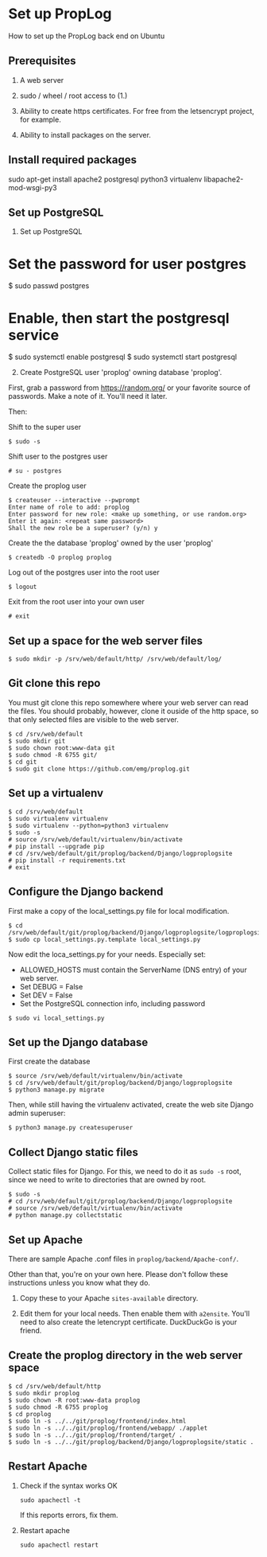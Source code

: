 # Set up PropLog

How to set up the PropLog back end on Ubuntu

## Prerequisites

1. A web server

2. sudo / wheel / root access to (1.)

3. Ability to create https certificates. For free from the letsencrypt
project, for example.

4. Ability to install packages on the server.

## Install required packages

sudo apt-get install apache2 postgresql python3 virtualenv libapache2-mod-wsgi-py3


## Set up PostgreSQL

1. Set up PostgreSQL

# Set the password for user postgres
$ sudo passwd postgres

# Enable, then start the postgresql service
$ sudo systemctl enable postgresql
$ sudo systemctl start postgresql


2. Create PostgreSQL user 'proplog' owning database 'proplog'.

First, grab a password from https://random.org/ or your favorite
source of passwords. Make a note of it. You'll need it later.

Then:

Shift to the super user
```
$ sudo -s
```

Shift user to the postgres user
```
# su - postgres
```

Create the proplog user

```
$ createuser --interactive --pwprompt
Enter name of role to add: proplog
Enter password for new role: <make up something, or use random.org>
Enter it again: <repeat same password>
Shall the new role be a superuser? (y/n) y
```

Create the the database 'proplog' owned by the user 'proplog'

```
$ createdb -O proplog proplog
```

Log out of the postgres user into the root user

```
$ logout
```

Exit from the root user into your own user

```
# exit
```

## Set up a space for the web server files

```
$ sudo mkdir -p /srv/web/default/http/ /srv/web/default/log/
```

## Git clone this repo

You must git clone this repo somewhere where your web server can read
the files. You should probably, however, clone it ouside of the http
space, so that only selected files are visible to the web server.

```
$ cd /srv/web/default
$ sudo mkdir git
$ sudo chown root:www-data git
$ sudo chmod -R 6755 git/
$ cd git
$ sudo git clone https://github.com/emg/proplog.git
```

## Set up a virtualenv

```
$ cd /srv/web/default
$ sudo virtualenv virtualenv
$ sudo virtualenv --python=python3 virtualenv
$ sudo -s
# source /srv/web/default/virtualenv/bin/activate
# pip install --upgrade pip
# cd /srv/web/default/git/proplog/backend/Django/logproplogsite
# pip install -r requirements.txt
# exit
```


## Configure the Django backend

First make a copy of the local_settings.py file for local modification.

```
$ cd /srv/web/default/git/proplog/backend/Django/logproplogsite/logproplogsite
$ sudo cp local_settings.py.template local_settings.py
```

Now edit the loca_settings.py for your needs. Especially set:

- ALLOWED_HOSTS must contain the ServerName (DNS entry) of your web server.
- Set DEBUG = False
- Set DEV = False
- Set the PostgreSQL connection info, including password

```
$ sudo vi local_settings.py
```

## Set up the Django database

First create the database

```
$ source /srv/web/default/virtualenv/bin/activate
$ cd /srv/web/default/git/proplog/backend/Django/logproplogsite
$ python3 manage.py migrate
```

Then, while still having the virtualenv activated, create the web site
Django admin superuser:

```
$ python3 manage.py createsuperuser
```

## Collect Django static files

Collect static files for Django. For this, we need to do it as `sudo
-s` root, since we need to write to directories that are owned by
root.

```
$ sudo -s
# cd /srv/web/default/git/proplog/backend/Django/logproplogsite
# source /srv/web/default/virtualenv/bin/activate
# python manage.py collectstatic
```

## Set up Apache

There are sample Apache .conf files in `proplog/backend/Apache-conf/`.

Other than that, you're on your own here. Please don't follow these
instructions unless you know what they do.

1. Copy these to your Apache `sites-available` directory.

2. Edit them for your local needs. Then enable them with
`a2ensite`. You'll need to also create the letencrypt
certificate. DuckDuckGo is your friend.

## Create the proplog directory in the web server space

```
$ cd /srv/web/default/http
$ sudo mkdir proplog
$ sudo chown -R root:www-data proplog
$ sudo chmod -R 6755 proplog
$ cd proplog
$ sudo ln -s ../../git/proplog/frontend/index.html 
$ sudo ln -s ../../git/proplog/frontend/webapp/ ./applet
$ sudo ln -s ../../git/proplog/frontend/target/ .
$ sudo ln -s ../../git/proplog/backend/Django/logproplogsite/static .
```

## Restart Apache

1. Check if the syntax works OK

   ```sudo apachectl -t```

   If this reports errors, fix them.

2. Restart apache

   ```sudo apachectl restart```
